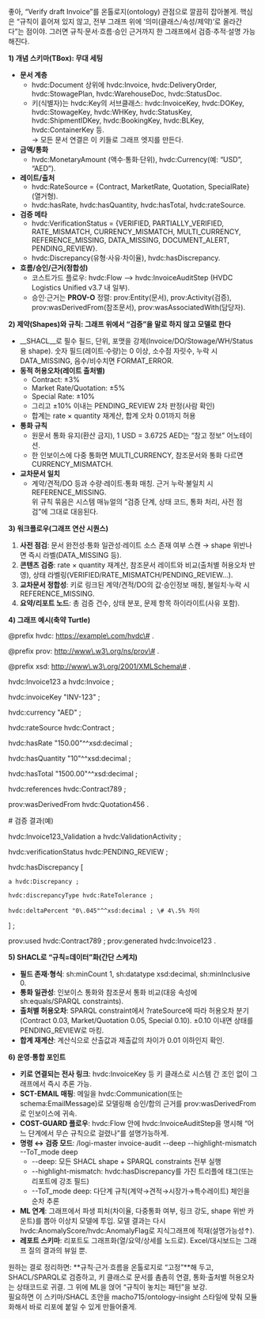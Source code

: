 좋아, “Verify draft Invoice”를 온톨로지\(ontology\) 관점으로 깔끔히 잡아볼게\. 핵심은 “규칙이 흩어져 있지 않고, 전부 그래프 위에 ‘의미\(클래스/속성/제약\)’로 올라간다”는 점이야\. 그러면 규칙·문서·흐름·승인 근거까지 한 그래프에서 검증·추적·설명 가능해진다\.

__1\) 개념 스키마\(TBox\): 무대 세팅__

- __문서 계층__
	- hvdc:Document 상위에 hvdc:Invoice, hvdc:DeliveryOrder, hvdc:StowagePlan, hvdc:WarehouseDoc, hvdc:StatusDoc\.
	- 키\(식별자\)는 hvdc:Key의 서브클래스: hvdc:InvoiceKey, hvdc:DOKey, hvdc:StowageKey, hvdc:WHKey, hvdc:StatusKey, hvdc:ShipmentIDKey, hvdc:BookingKey, hvdc:BLKey, hvdc:ContainerKey 등\.  
→ 모든 문서 연결은 이 키들로 그래프 엣지를 만든다\.
- __금액/통화__
	- hvdc:MonetaryAmount \(액수·통화·단위\), hvdc:Currency\(예: “USD”, “AED”\)\.
- __레이트/출처__
	- hvdc:RateSource = \{Contract, MarketRate, Quotation, SpecialRate\} \(열거형\)\.
	- hvdc:hasRate, hvdc:hasQuantity, hvdc:hasTotal, hvdc:rateSource\.
- __검증 메타__
	- hvdc:VerificationStatus = \{VERIFIED, PARTIALLY\_VERIFIED, RATE\_MISMATCH, CURRENCY\_MISMATCH, MULTI\_CURRENCY, REFERENCE\_MISSING, DATA\_MISSING, DOCUMENT\_ALERT, PENDING\_REVIEW\}\.
	- hvdc:Discrepancy\(유형·사유·차이율\), hvdc:hasDiscrepancy\.
- __흐름/승인/근거\(정합성\)__
	- 코스트가드 플로우: hvdc:Flow ⟶ hvdc:InvoiceAuditStep \(HVDC Logistics Unified v3\.7 내 일부\)\.
	- 승인·근거는 __PROV\-O__ 정렬: prov:Entity\(문서\), prov:Activity\(검증\), prov:wasDerivedFrom\(참조문서\), prov:wasAssociatedWith\(담당자\)\.

__2\) 제약\(Shapes\)와 규칙: 그래프 위에서 “검증”을 말로 하지 않고 모델로 한다__

- __SHACL__로 필수 필드, 단위, 포맷을 강제\(Invoice/DO/Stowage/WH/Status용 shape\)\. 숫자 필드\(레이트·수량\)는 0 이상, 소수점 자릿수, 누락 시 DATA\_MISSING, 음수/비수치면 FORMAT\_ERROR\.
- __동적 허용오차\(레이트 출처별\)__
	- Contract: ±3%
	- Market Rate/Quotation: ±5%
	- Special Rate: ±10%
	- 그리고 ±10% 이내는 PENDING\_REVIEW 2차 판정\(사람 확인\)
	- 합계는 rate × quantity 재계산, 합계 오차 0\.01까지 허용
- __통화 규칙__
	- 원문서 통화 유지\(환산 금지\), 1 USD = 3\.6725 AED는 “참고 정보” 어노테이션\.
	- 한 인보이스에 다중 통화면 MULTI\_CURRENCY, 참조문서와 통화 다르면 CURRENCY\_MISMATCH\.
- __교차문서 일치__
	- 계약/견적/DO 등과 수량·레이트·통화 매칭\. 근거 누락·불일치 시 REFERENCE\_MISSING\.  
위 규칙 묶음은 시스템 매뉴얼의 “검증 단계, 상태 코드, 통화 처리, 사전 점검”에 그대로 대응된다\. 

__3\) 워크플로우\(그래프 연산 시퀀스\)__

1. __사전 점검__: 문서 완전성·통화 일관성·레이트 소스 존재 여부 스캔 → shape 위반나면 즉시 라벨\(DATA\_MISSING 등\)\. 
2. __콘텐츠 검증__: rate × quantity 재계산, 참조문서 레이트와 비교\(출처별 허용오차 반영\), 상태 라벨링\(VERIFIED/RATE\_MISMATCH/PENDING\_REVIEW…\)\. 
3. __교차문서 정합성__: 키로 링크된 계약/견적/DO의 값·승인정보 매칭, 불일치·누락 시 REFERENCE\_MISSING\. 
4. __요약/리포트 노드__: 총 검증 건수, 상태 분포, 문제 항목 하이라이트\(사유 포함\)\. 

__4\) 그래프 예시\(축약 Turtle\)__

@prefix hvdc: <https://example\.com/hvdc\#> \.

@prefix prov: <http://www\.w3\.org/ns/prov\#> \.

@prefix xsd:  <http://www\.w3\.org/2001/XMLSchema\#> \.

hvdc:Invoice123 a hvdc:Invoice ;

  hvdc:invoiceKey "INV\-123" ;

  hvdc:currency "AED" ;

  hvdc:rateSource hvdc:Contract ;

  hvdc:hasRate "150\.00"^^xsd:decimal ;

  hvdc:hasQuantity "10"^^xsd:decimal ;

  hvdc:hasTotal "1500\.00"^^xsd:decimal ;

  hvdc:references hvdc:Contract789 ;

  prov:wasDerivedFrom hvdc:Quotation456 \.

\# 검증 결과\(예\)

hvdc:Invoice123\_Validation a hvdc:ValidationActivity ;

  hvdc:verificationStatus hvdc:PENDING\_REVIEW ;

  hvdc:hasDiscrepancy \[

    a hvdc:Discrepancy ;

    hvdc:discrepancyType hvdc:RateTolerance ;

    hvdc:deltaPercent "0\.045"^^xsd:decimal ; \# 4\.5% 차이

  \] ;

  prov:used hvdc:Contract789 ; prov:generated hvdc:Invoice123 \.

__5\) SHACL로 “규칙=데이터”화\(간단 스케치\)__

- __필드 존재·형식__: sh:minCount 1, sh:datatype xsd:decimal, sh:minInclusive 0\.
- __통화 일관성__: 인보이스 통화와 참조문서 통화 비교\(대응 속성에 sh:equals/SPARQL constraints\)\.
- __출처별 허용오차__: SPARQL constraint에서 ?rateSource에 따라 허용오차 분기\(Contract 0\.03, Market/Quotation 0\.05, Special 0\.10\)\. ±0\.10 이내면 상태를 PENDING\_REVIEW로 마킹\.
- __합계 재계산__: 계산식으로 산출값과 제출값의 차이가 0\.01 이하인지 확인\.

__6\) 운영·통합 포인트__

- __키로 연결되는 전사 링크__: hvdc:InvoiceKey 등 키 클래스로 시스템 간 조인 없이 그래프에서 즉시 추론 가능\.
- __SCT\-EMAIL 매핑__: 메일을 hvdc:Communication\(또는 schema:EmailMessage\)로 모델링해 승인/합의 근거를 prov:wasDerivedFrom로 인보이스에 귀속\.
- __COST\-GUARD 플로우__: hvdc:Flow 안에 hvdc:InvoiceAuditStep을 명시해 “어느 단계에서 무슨 규칙으로 걸렸나”를 설명가능하게\.
- __명령 ↔ 검증 모드__: /logi\-master invoice\-audit \-\-deep \-\-highlight\-mismatch \-\-ToT\_mode deep
	- \-\-deep: 모든 SHACL shape \+ SPARQL constraints 전부 실행
	- \-\-highlight\-mismatch: hvdc:hasDiscrepancy를 가진 트리플에 태그\(또는 리포트에 강조 필드\)
	- \-\-ToT\_mode deep: 다단계 규칙\(계약→견적→시장가→특수레이트\) 체인을 순차 추론
- __ML 연계__: 그래프에서 파생 피처\(차이율, 다중통화 여부, 링크 강도, shape 위반 카운트\)를 뽑아 이상치 모델에 투입\. 모델 결과는 다시 hvdc:AnomalyScore/hvdc:AnomalyFlag로 지식그래프에 적재\(설명가능성↑\)\.
- __레포트 스키마__: 리포트도 그래프화\(열/요약/상세를 노드로\)\. Excel/대시보드는 그래프 질의 결과의 뷰일 뿐\. 

원하는 결로 정리하면: \*\*규칙·근거·흐름을 온톨로지로 “고정”\*\*해 두고, SHACL/SPARQL로 검증하고, 키 클래스로 문서를 촘촘히 연결, 통화·출처별 허용오차는 상태코드로 귀결\. 그 위에 ML을 얹어 “규칙이 놓치는 패턴”을 보강\.  
필요하면 이 스키마/SHACL 초안을 macho715/ontology\-insight 스타일에 맞춰 모듈화해서 바로 리포에 붙일 수 있게 만들어줄게\.

